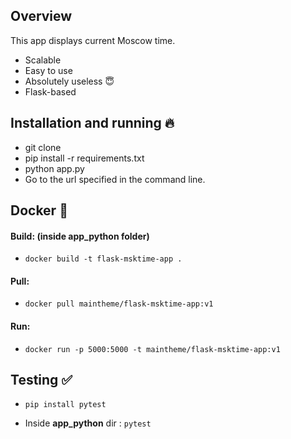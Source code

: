 ## Overview

This app displays current Moscow time.

* Scalable
* Easy to use
* Absolutely useless :innocent:
* Flask-based

## Installation and running :fire:

* git clone
* pip install -r requirements.txt
* python app.py
* Go to the url specified in the command line.

## Docker :whale:

#### Build: (inside app_python folder)

* `docker build -t flask-msktime-app .`

#### Pull: 

* `docker pull maintheme/flask-msktime-app:v1`

#### Run:

* `docker run -p 5000:5000 -t maintheme/flask-msktime-app:v1`

## Testing :white_check_mark:

* `pip install pytest`

* Inside __app_python__ dir : `pytest`